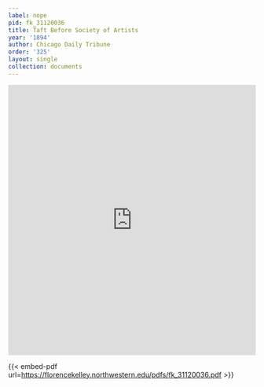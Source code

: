 ```yaml
---
label: nope
pid: fk_31120036
title: Taft Before Society of Artists
year: '1894'
author: Chicago Daily Tribune
order: '325'
layout: single
collection: documents
---
```

<iframe src="https://northwestern.app.box.com/embed/s/c2tg53op9tjg345os8clo6oosem2czuh?sortColumn=date&view=list" width="100%" height="550" frameborder="0" allowfullscreen webkitallowfullscreen msallowfullscreen></iframe>


{{< embed-pdf url=https://florencekelley.northwestern.edu/pdfs/fk_31120036.pdf >}}
